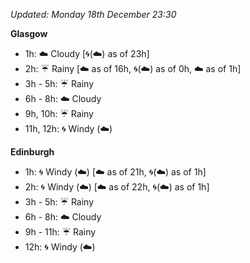 *Updated: Monday 18th December 23:30*

**Glasgow**

* 1h: :cloud: Cloudy [:cyclone:(:cloud:) as of 23h]
* 2h: :umbrella: Rainy [:cloud: as of 16h, :cyclone:(:cloud:) as of 0h, :cloud: as of 1h]
* 3h - 5h: :umbrella: Rainy
* 6h - 8h: :cloud: Cloudy
* 9h, 10h: :umbrella: Rainy
* 11h, 12h: :cyclone: Windy (:cloud:)

**Edinburgh**

* 1h: :cyclone: Windy (:cloud:) [:cloud: as of 21h, :cyclone:(:cloud:) as of 1h]
* 2h: :cyclone: Windy (:cloud:) [:cloud: as of 22h, :cyclone:(:cloud:) as of 1h]
* 3h - 5h: :umbrella: Rainy
* 6h - 8h: :cloud: Cloudy
* 9h - 11h: :umbrella: Rainy
* 12h: :cyclone: Windy (:cloud:)
